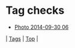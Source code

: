 <!--
title: Tag checks
date: 2020-06-28T15:26:59.857Z
tags:
-->
# Tag checks

 * [Photo 2014-09-30 06](98790880052.md)

| [Tags](tags.md) | [Top](index.md) |
